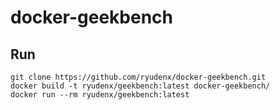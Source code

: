 # docker-geekbench

## Run

```
git clone https://github.com/ryudenx/docker-geekbench.git
docker build -t ryudenx/geekbench:latest docker-geekbench/
docker run --rm ryudenx/geekbench:latest
```
